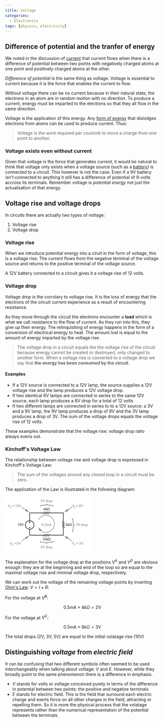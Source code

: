 ```yaml
---
title: Voltage
categories:
  - Electronics
tags: [physics, electricity]
---
```


## Difference of potential and the tranfer of energy

We noted in the discussion of
[current](/Electronics_and_Hardware/Analogue_circuits/Current.md) that current
flows when there is a difference of potential between two points with negatively
charged atoms at one point and positively charged atoms at the other.

_Difference of potential_ is the same thing as voltage. Voltage is essential to
current because it is the force that enables the current to flow.

Without voltage there can be no current because in their natural state, the
electrons in an atom are in random motion with no direction. To produce a
current, energy must be imparted to the electrons so that they all flow in the
same direction.

Voltage is the application of this energy. Any
[form of energy](/Electronics_and_Hardware/Analogue_circuits/Voltage_sources.md)
that dislodges electrons from atoms can be used to produce current. Thus:

> Voltage is the work required per coulomb to move a charge from one point to
> another.

### Voltage exists even without current

Given that voltage is the force that generates current, it would be natural to
think that voltage only exists when a voltage source (such as a
[battery](/Electronics_and_Hardware/Analogue_circuits/Cells_and_batteries.md))
is connected to a circuit. This however is not the case. Even if a 9V battery
isn't connected to anything it still has a difference of potential of 9-volts
accross its terminals. Remember voltage is _potential energy_ not just the
actualisation of that energy.

## Voltage rise and voltage drops

In circuits there are actually two types of voltage:

1. Voltage rise
2. Voltage drop

### Voltage rise

When we introduce potential energy into a ciruit in the form of voltage, this is
a voltage rise. The current flows from the negative terminal of the voltage
source and returns to the positive terminal of the voltage source.

A 12V battery connected to a circuit gives it a voltage rise of 12 volts.

### Voltage drop

Voltage drop is the corrolary to voltage rise. It is the loss of energy that the
electrons of the circuit current experience as a result of encountering
resistance.

As they move through the circuit the electrons encounter a **load** which is
what we call resistance to the flow of current. As they run into this, they give
up their energy. The relinquishing of energy happens in the form of a conversion
of electrical energy to heat. The amount lost is equal to the amount of energy
imparted by the voltage rise.

> The voltage drop in a circuit equals the the voltage rise of the circuit
> because energy cannot be created or destroyed, only changed to another form.
> When a voltage rise is converted to a voltage drop we say that **the energy
> has been _consumed_ by the circuit**.

#### Examples

- If a 12V source is connected to a 12V lamp, the source supplies a 12V voltage
  rise and the lamp produces a 12V voltage drop.
- If two identical 6V lamps are connected in series to the same 12V source, each
  lamp produces a 6V drop for a total of 12 volts
- If two different lamps are connected in series to to a 12V source: a 3V and a
  9V lamp, the 9V lamp produces a drop of 9V and the 3V lamp produces a drop of
  3V. The sum of the voltage drops equals the voltage rise of 12 volts.

These examples demonstrate that the voltage rise: voltage drop ratio always
evens out.

### Kirchoff's Voltage Law

The relationship between voltage rise and voltage drop is expressed in
Kirchoff's Voltage Law:

> The sum of the voltages around any closed loop in a circuit must be zero.

The application of the Law is illustrated in the following diagram:

![](/_img/voltage-drop.png)

The explanation for the voltage drop at the positions $V^{A}$ and $V^{D}$ are
obvious enough: they are at the beginning and end of the loop so are equal to
the maximal voltage rise and minimal voltage drop, respectively.

We can work out the voltage of the remaining voltage points by inverting
[Ohm's Law](/Electronics_and_Hardware/Physics_of_electricity/Ohms_Law.md):
$V = I \times R$:

For the voltage at $V^{B}$:

$$
  0.5\textsf{mA} \times \textsf{4}k\Omega = 2 \textsf{V}
$$

For the voltage at $V^{C}$:

$$
  0.5\textsf{mA} \times \textsf{6}k\Omega = 3 \textsf{V}
$$

The total drops (2V, 3V, 5V) are equal to the initial volatage rise (10V)

## Distinguishing _voltage_ from _electric field_

It can be confusing that two different symbols often seemed to be used
interchangeably when talking about voltage: $V$ and $E$. However, while they
broadly point to the same phenomenon there is a difference in emphasis.

- $V$ stands for volts or voltage conceived purely in terms of the difference in
  potential between two points: the positive and negative terminals
- $E$ stands for electric field. This is the field that surround each electric
  charge and exerts force on all other charges in the field, attracting or
  repelling them. So it is more the physical process that the volatage
  represents rather than the numerical representation of the potential between
  the terminals.
